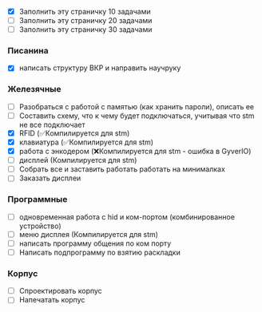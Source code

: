 - [x] Заполнить эту страничку 10 задачами 
- [ ] Заполнить эту страничку 20 задачами 
- [ ] Заполнить эту страничку 30 задачами 
### Писанина
- [x] написать структуру ВКР и направить научруку

###  Железячные
- [ ] Разобраться с работой с памятью (как хранить пароли), описать ее
- [ ] Составить схему, что к чему будет подключаться, учитывая что stm не все подключает
- [x] RFID (✅Компилируется для stm)
- [x] клавиатура (✅Компилируется для stm)
- [x] работа с энкодером  (❌Компилируется для stm - ошибка в GyverIO)
- [ ] дисплей (Компилируется для stm)
- [ ] Собрать все и заставить работать работать на минималках
- [ ] Заказать дисплеи
### Программные 
- [ ] одновременная работа с hid и ком-портом (комбинированное устройство)  
- [ ] меню дисплея  (Компилируется для stm)
- [ ] написать программу общения по ком порту
- [ ] Написать подпрограмму по взятию раскладки

###  Корпус
- [ ] Спроектировать корпус
- [ ] Напечатать корпус
